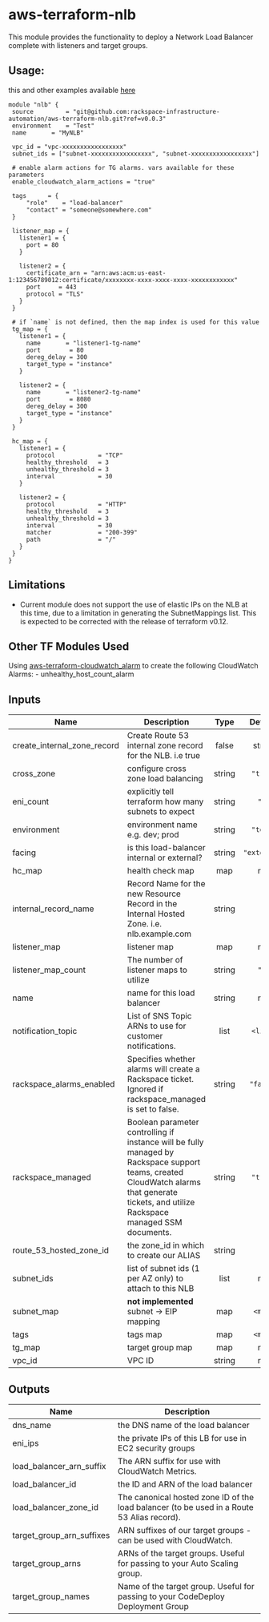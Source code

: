 # aws-terraform-nlb

This module provides the functionality to deploy a Network Load Balancer complete with listeners and target groups.

## Usage:
this and other examples available [here](examples/)

```
module "nlb" {
 source         = "git@github.com:rackspace-infrastructure-automation/aws-terraform-nlb.git?ref=v0.0.3"
 environment    = "Test"
 name       = "MyNLB"

 vpc_id = "vpc-xxxxxxxxxxxxxxxxx"
 subnet_ids = ["subnet-xxxxxxxxxxxxxxxxx", "subnet-xxxxxxxxxxxxxxxxx"]

 # enable alarm actions for TG alarms. vars available for these parameters
 enable_cloudwatch_alarm_actions = "true"

 tags      = {
     "role"    = "load-balancer"
     "contact" = "someone@somewhere.com"
 }

 listener_map = {
   listener1 = {
     port = 80
   }

   listener2 = {
     certificate_arn = "arn:aws:acm:us-east-1:123456789012:certificate/xxxxxxxx-xxxx-xxxx-xxxx-xxxxxxxxxxxx"
     port     = 443
     protocol = "TLS"
   }
 }

 # if `name` is not defined, then the map index is used for this value
 tg_map = {
   listener1 = {
     name       = "listener1-tg-name"
     port        = 80
     dereg_delay = 300
     target_type = "instance"
   }

   listener2 = {
     name       = "listener2-tg-name"
     port        = 8080
     dereg_delay = 300
     target_type = "instance"
   }
 }

 hc_map = {
   listener1 = {
     protocol            = "TCP"
     healthy_threshold   = 3
     unhealthy_threshold = 3
     interval            = 30
   }

   listener2 = {
     protocol            = "HTTP"
     healthy_threshold   = 3
     unhealthy_threshold = 3
     interval            = 30
     matcher             = "200-399"
     path                = "/"
   }
 }
}
```

## Limitations

- Current module does not support the use of elastic IPs on the NLB at this time, due to a limitation in generating the SubnetMappings list.  This is expected to be corrected with the release of terraform v0.12.
## Other TF Modules Used
Using [aws-terraform-cloudwatch_alarm](https://github.com/rackspace-infrastructure-automation/aws-terraform-cloudwatch_alarm) to create the following CloudWatch Alarms:
	- unhealthy_host_count_alarm

## Inputs

| Name | Description | Type | Default | Required |
|------|-------------|:----:|:-----:|:-----:|
| create\_internal\_zone\_record | Create Route 53 internal zone record for the NLB. i.e true | false | string | `"false"` | no |
| cross\_zone | configure cross zone load balancing | string | `"true"` | no |
| eni\_count | explicitly tell terraform how many subnets to expect | string | `"0"` | no |
| environment | environment name e.g. dev; prod | string | `"test"` | no |
| facing | is this load-balancer internal or external? | string | `"external"` | no |
| hc\_map | health check map | map | n/a | yes |
| internal\_record\_name | Record Name for the new Resource Record in the Internal Hosted Zone. i.e. nlb.example.com | string | `""` | no |
| listener\_map | listener map | map | n/a | yes |
| listener\_map\_count | The number of listener maps to utilize | string | `"1"` | no |
| name | name for this load balancer | string | n/a | yes |
| notification\_topic | List of SNS Topic ARNs to use for customer notifications. | list | `<list>` | no |
| rackspace\_alarms\_enabled | Specifies whether alarms will create a Rackspace ticket.  Ignored if rackspace_managed is set to false. | string | `"false"` | no |
| rackspace\_managed | Boolean parameter controlling if instance will be fully managed by Rackspace support teams, created CloudWatch alarms that generate tickets, and utilize Rackspace managed SSM documents. | string | `"true"` | no |
| route\_53\_hosted\_zone\_id | the zone_id in which to create our ALIAS | string | `""` | no |
| subnet\_ids | list of subnet ids (1 per AZ only) to attach to this NLB | list | n/a | yes |
| subnet\_map | **not implemented** subnet -> EIP mapping | map | `<map>` | no |
| tags | tags map | map | `<map>` | no |
| tg\_map | target group map | map | n/a | yes |
| vpc\_id | VPC ID | string | n/a | yes |

## Outputs

| Name | Description |
|------|-------------|
| dns\_name | the DNS name of the load balancer |
| eni\_ips | the private IPs of this LB for use in EC2 security groups |
| load\_balancer\_arn\_suffix | The ARN suffix for use with CloudWatch Metrics. |
| load\_balancer\_id | the ID and ARN of the load balancer |
| load\_balancer\_zone\_id | The canonical hosted zone ID of the load balancer (to be used in a Route 53 Alias record). |
| target\_group\_arn\_suffixes | ARN suffixes of our target groups - can be used with CloudWatch. |
| target\_group\_arns | ARNs of the target groups. Useful for passing to your Auto Scaling group. |
| target\_group\_names | Name of the target group. Useful for passing to your CodeDeploy Deployment Group |

